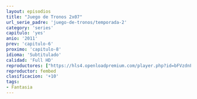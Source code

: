 ```yaml
---
layout: episodios
title: "Juego de Tronos 2x07"
url_serie_padre: 'juego-de-tronos/temporada-2'
category: 'series'
capitulo: 'yes'
anio: '2011'
prev: 'capitulo-6'
proximo: 'capitulo-8'
idioma: 'Subtitulado'
calidad: 'Full HD'
reproductores: ["https://hls4.openloadpremium.com/player.php?id=bFVzdnFtbTRVZFI2TjFYc0dKMkJ6dkVyaUFPbHBTNGJ1RUJ3L2VPZEllQnkvRTdCVEFxN0xjTHZza0U5eXJnejdVR3lXUlZ4ejJSTnBta1hBTURuYmc9PQ&sub=https://sub.cuevana2.io/vtt-sub/sub7/Game.Of.Thrones.S02E07.vtt"]
reproductor: fembed
clasificacion: '+10'
tags:
- Fantasia
---
```












